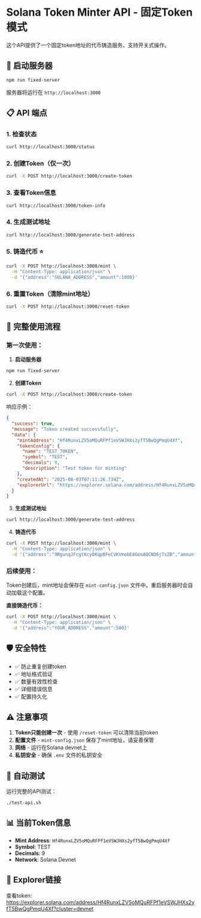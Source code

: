 # Solana Token Minter API - 固定Token模式

这个API提供了一个固定token地址的代币铸造服务，支持开关式操作。

## 🚀 启动服务器

```bash
npm run fixed-server
```

服务器将运行在 `http://localhost:3000`

## 📋 API 端点

### 1. 检查状态
```bash
curl http://localhost:3000/status
```

### 2. 创建Token（仅一次）
```bash
curl -X POST http://localhost:3000/create-token
```

### 3. 查看Token信息
```bash
curl http://localhost:3000/token-info
```

### 4. 生成测试地址
```bash
curl http://localhost:3000/generate-test-address
```

### 5. 铸造代币 ⭐
```bash
curl -X POST http://localhost:3000/mint \
  -H "Content-Type: application/json" \
  -d '{"address":"SOLANA_ADDRESS","amount":1000}'
```

### 6. 重置Token（清除mint地址）
```bash
curl -X POST http://localhost:3000/reset-token
```

## 🔄 完整使用流程

### 第一次使用：

1. **启动服务器**
```bash
npm run fixed-server
```

2. **创建Token**
```bash
curl -X POST http://localhost:3000/create-token
```
响应示例：
```json
{
  "success": true,
  "message": "Token created successfully",
  "data": {
    "mintAddress": "Hf4RunxLZV5oMQuRFPf1eVSWJHXs2yfT5BwQgPmqU4Xf",
    "tokenConfig": {
      "name": "TEST_TOKEN",
      "symbol": "TEST",
      "decimals": 9,
      "description": "Test token for minting"
    },
    "createdAt": "2025-08-03T07:11:26.734Z",
    "explorerUrl": "https://explorer.solana.com/address/Hf4RunxLZV5oMQuRFPf1eVSWJHXs2yfT5BwQgPmqU4Xf?cluster=devnet"
  }
}
```

3. **生成测试地址**
```bash
curl http://localhost:3000/generate-test-address
```

4. **铸造代币**
```bash
curl -X POST http://localhost:3000/mint \
  -H "Content-Type: application/json" \
  -d '{"address":"9RgunqJFcgtKcy8KqpBFeCVKVmobE4GenAQCND6jTsZB","amount":1000}'
```

### 后续使用：

Token创建后，mint地址会保存在 `mint-config.json` 文件中。重启服务器时会自动加载这个配置。

**直接铸造代币：**
```bash
curl -X POST http://localhost:3000/mint \
  -H "Content-Type: application/json" \
  -d '{"address":"YOUR_ADDRESS","amount":500}'
```

## 🛡️ 安全特性

- ✅ 防止重复创建token
- ✅ 地址格式验证
- ✅ 数量有效性检查
- ✅ 详细错误信息
- ✅ 配置持久化

## ⚠️ 注意事项

1. **Token只能创建一次** - 使用 `/reset-token` 可以清除当前token
2. **配置文件** - `mint-config.json` 保存了mint地址，请妥善保管
3. **网络** - 运行在Solana devnet上
4. **私钥安全** - 确保 `.env` 文件的私钥安全

## 🧪 自动测试

运行完整的API测试：
```bash
./test-api.sh
```

## 📊 当前Token信息

- **Mint Address**: `Hf4RunxLZV5oMQuRFPf1eVSWJHXs2yfT5BwQgPmqU4Xf`
- **Symbol**: TEST
- **Decimals**: 9
- **Network**: Solana Devnet

## 🔗 Explorer链接

查看token: https://explorer.solana.com/address/Hf4RunxLZV5oMQuRFPf1eVSWJHXs2yfT5BwQgPmqU4Xf?cluster=devnet
